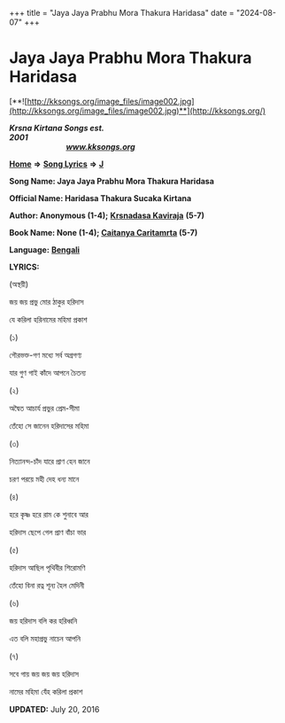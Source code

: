 +++
title = "Jaya Jaya Prabhu Mora Thakura Haridasa"
date = "2024-08-07"
+++

# Jaya Jaya Prabhu Mora Thakura Haridasa
[**![http://kksongs.org/image_files/image002.jpg](http://kksongs.org/image_files/image002.jpg)**](http://kksongs.org/)

**_Krsna Kirtana Songs est. 2001_**                                                                                                                                                 **_www.kksongs.org_**

[**Home**](http://kksongs.org/) **⇒** [**Song Lyrics**](http://kksongs.org/lyrics.html) **⇒** [**J**](http://kksongs.org/songs/song_j.html)

**Song Name: Jaya Jaya Prabhu Mora Thakura Haridasa**

**Official Name: Haridasa Thakura Sucaka Kirtana**

**Author: Anonymous (1-4);** [**Krsnadasa Kaviraja**](http://kksongs.org/authors/list/krsnadasakaviraja.html) **(5-7)**

**Book Name: None (1-4); [Caitanya Caritamrta](http://kksongs.org/authors/literature/cc.html) (5-7)**

**Language:** [**Bengali**](http://kksongs.org/language/list/bengali.html)

**LYRICS:**

(অস্থয়ী)

জয় জয় প্রভু মোর ঠাকুর হরিদাস

যে করিলা হরিনামের মহিমা প্রকাশ

(১)

গৌরভক্ত\-গণ মধ্যে সর্ব অগ্রগণ্য

যার গুণ গাই কাঁদে আপনে চৈতন্য

(২)

অদ্বৈত আচার্য প্রভুর প্রেম\-সীমা

তেঁহো সে জানেন হরিদাসের মহিমা

(৩)

নিত্যানন্দ\-চাঁদ যারে প্রাণ হেন জানে

চরণ পরয়ে মহী দেহ ধন্য মানে

(৪)

হরে কৃষ্ণ হরে রাম কে শুনাবে আর

হরিদাস ছেপে গেল প্রাণ বাঁচা ভার

(৫)

হরিদাস আছিল পৃথিবীর শিরোমণি

তেঁহো বিনা রত্ন শূন্য হৈল মেদিনী

(৬)

জয় হরিদাস বলি কর হরিধ্বনি

এত বলি মহাপ্রভু নাচেন আপনি

(৭)

সবে গায় জয় জয় জয় হরিদাস

নামের মহিমা যেঁহ করিলা প্রকাশ

**UPDATED:** July 20, 2016
